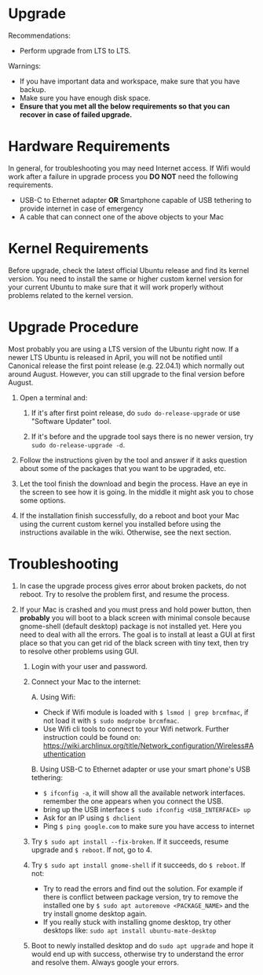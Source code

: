 # Upgrade

Recommendations:

* Perform upgrade from LTS to LTS.

Warnings:

* If you have important data and workspace, make sure that you have backup.
* Make sure you have enough disk space.
* **Ensure that you met all the below requirements so that you can recover in case of failed upgrade.**

# Hardware Requirements

In general, for troubleshooting you may need Internet access. If Wifi would work after a failure in upgrade process you **DO NOT** need the following requirements.

* USB-C to Ethernet adapter **OR** Smartphone capable of USB tethering to provide internet in case of emergency
* A cable that can connect one of the above objects to your Mac

# Kernel Requirements

Before upgrade, check the latest official Ubuntu release and find its kernel version. You need to install the same or higher custom kernel version for your current Ubuntu to make sure that it will work properly without problems related to the kernel version.

# Upgrade Procedure

Most probably you are using a LTS version of the Ubuntu right now. If a newer LTS Ubuntu is released in April, you will not be notified until Canonical release the first point release (e.g. 22.04.1) which normally out around August. However, you can still upgrade to the final version before August.

1. Open a terminal and:

    1. If it's after first point release, do `sudo do-release-upgrade` or use "Software Updater" tool.

    2. If it's before and the upgrade tool says there is no newer version, try `sudo do-release-upgrade -d`.
  
2. Follow the instructions given by the tool and answer if it asks question about some of the packages that you want to be upgraded, etc.
3. Let the tool finish the download and begin the process. Have an eye in the screen to see how it is going. In the middle it might ask you to chose some options.
4. If the installation finish successfully, do a reboot and boot your Mac using the current custom kernel you installed before using the instructions available in the wiki. Otherwise, see the next section.

# Troubleshooting

1. In case the upgrade process gives error about broken packets, do not reboot. Try to resolve the problem first, and resume the process.
2. If your Mac is crashed and you must press and hold power button, then **probably** you will boot to a black screen with minimal console because gnome-shell (default desktop) package is not installed yet. Here you need to deal with all the errors.
The goal is to install at least a GUI at first place so that you can get rid of the black screen with tiny text, then try to resolve other problems using GUI.

    1. Login with your user and password.

    2. Connect your Mac to the internet:

        A. Using Wifi:
        * Check if Wifi module is loaded with `$ lsmod | grep brcmfmac`, if not load it with `$ sudo modprobe brcmfmac`.
        * Use Wifi cli tools to connect to your Wifi network. Further instruction could be found on: https://wiki.archlinux.org/title/Network_configuration/Wireless#Authentication

        B. Using USB-C to Ethernet adapter or use your smart phone's USB tethering:
        * `$ ifconfig -a`, it will show all the available network interfaces. remember the one appears when you connect the USB.
        * bring up the USB interface `$ sudo ifconfig <USB_INTERFACE> up`
        * Ask for an IP using `$ dhclient`
        * Ping `$ ping google.com` to make sure you have access to internet

    3. Try `$ sudo apt install --fix-broken`. If it succeeds, resume upgrade and `$ reboot`. If not, go to 4.
    4. Try `$ sudo apt install gnome-shell` if it succeeds, do `$ reboot`. If not:
        * Try to read the errors and find out the solution. For example if there is conflict between package version, try to remove the installed one by `$ sudo apt autoremove <PACKAGE_NAME>` and the try install gnome desktop again.
        * If you really stuck with installing gnome desktop, try other desktops like: `sudo apt install ubuntu-mate-desktop`

    5. Boot to newly installed desktop and do `sudo apt upgrade` and hope it would end up with success, otherwise try to understand the error and resolve them. Always google your errors.
